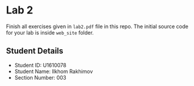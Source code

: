 # Lab 2

Finish all exercises given in `lab2.pdf` file in this repo. The initial source code for your lab is inside `web_site` folder.

## Student Details

- Student ID: U1610078
- Student Name: Ilkhom Rakhimov
- Section Number: 003